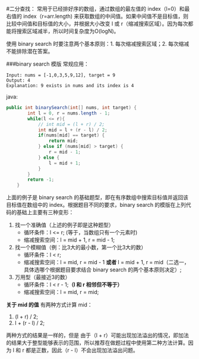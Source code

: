 #二分查找：
常用于已经排好序的数组，通过数组的最左值的 index（l=0）和最右值的 index（r=arr.length) 来获取数组的中间值。如果中间值不是目标值，则比较中间值和目标值的大小，并根据大小改变 l 或 r（缩减搜索区域）。因为每次都能将搜索区域减半，所以时间复杂度为O(logN)。

使用 binary search 时要注意两个基本原则：1. 每次缩减搜索区域；2. 每次缩减不能排除潜在答案。

###binary search 模版
常规应用：
```
Input: nums = [-1,0,3,5,9,12], target = 9
Output: 4
Explanation: 9 exists in nums and its index is 4
```
java:
```Java
public int binarySearch(int[] nums, int target) {
        int l = 0, r = nums.length - 1;
        while(l <= r){
            // int mid = (l + r) / 2;
            int mid = l + (r - l) / 2;
            if(nums[mid] == target) {
                return mid;
            } else if (nums[mid] > target) {
                r = mid - 1;
            } else {
                l = mid + 1;
            }
        }
        return -1;
    }
```
上面的例子是 binary search 的基础题型，即在有序数组中搜索目标值并返回该目标值在数组中的 index。根据题目不同的要求，binary search 的模版在上列代码的基础上主要有三种变形：
1. 找一个准确值（上述的例子即是这种题型） 
    * 循环条件：l <= r; (等于，当数组只有一个元素时)
    * 缩减搜索空间：l = mid + 1, r = mid - 1;
2. 找一个模糊值（例：比3大的最小数，第一个比3大的数）
    * 循环条件：l < r;
    * 缩减搜索空间：l = mid, r = mid - 1 **或者** l = mid + 1, r = mid（二选一，具体选哪个根据题目要求结合 binary search 的两个基本原则决定）;
3. 万用型（最接近3的数）
    * 循环条件：l < r - 1;**（l 和 r 相邻但不等于）**
    * 缩减搜索空间：l = mid, r = mid;

**关于 mid 的值**
有两种方式计算 mid：
1. (l + r) / 2;
2. l + (r - l) / 2;

两种方式的结果是一样的，但是 由于（l + r）可能出现加法溢出的情况，即加法的结果大于整型能够表示的范围，所以推荐在做题过程中使用第二种方法计算。因为 l 和 r 都是正数，因此（r - l）不会出现加法溢出问题。

